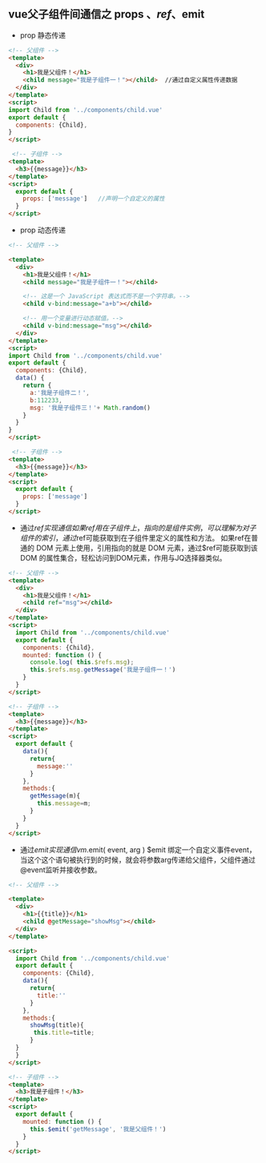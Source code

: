 ## vue父子组件间通信之 props 、$ref 、$emit  
+ prop 静态传递
```html
<!-- 父组件 -->
<template>
  <div>
    <h1>我是父组件！</h1>
    <child message="我是子组件一！"></child>  //通过自定义属性传递数据
  </div>
</template>
<script>
import Child from '../components/child.vue'
export default {
  components: {Child},
}
</script>

 <!-- 子组件 -->
<template>
  <h3>{{message}}</h3>
</template>
<script>
  export default {
    props: ['message']   //声明一个自定义的属性
  }
</script>
```

+ prop 动态传递
```html
<!-- 父组件 -->

<template>
  <div>
    <h1>我是父组件！</h1>
    <child message="我是子组件一！"></child> 

    <!-- 这是一个 JavaScript 表达式而不是一个字符串。-->
    <child v-bind:message="a+b"></child>

    <!-- 用一个变量进行动态赋值。-->
    <child v-bind:message="msg"></child>
  </div>
</template>
<script>
import Child from '../components/child.vue'
export default {
  components: {Child},
  data() {
    return {
      a:'我是子组件二！',
      b:112233,
      msg: '我是子组件三！'+ Math.random()
    }
  }
}
</script>

 <!-- 子组件 -->
<template>
  <h3>{{message}}</h3>
</template>
<script>
  export default {
    props: ['message']
  }
</script>
```

+ 通过$ref 实现通信
  如果ref用在子组件上，指向的是组件实例，可以理解为对子组件的索引，通过$ref可能获取到在子组件里定义的属性和方法。
  如果ref在普通的 DOM 元素上使用，引用指向的就是 DOM 元素，通过$ref可能获取到该DOM 的属性集合，轻松访问到DOM元素，作用与JQ选择器类似。
```html
<!-- 父组件 -->
<template>
  <div>
    <h1>我是父组件！</h1>
    <child ref="msg"></child>
  </div>
</template>
<script>
  import Child from '../components/child.vue'
  export default {
    components: {Child},
    mounted: function () {
      console.log( this.$refs.msg);
      this.$refs.msg.getMessage('我是子组件一！')
    }
  }
</script>

<!-- 子组件 -->
<template>
  <h3>{{message}}</h3>
</template>
<script>
  export default {
    data(){
      return{
        message:''
      }
    },
    methods:{
      getMessage(m){
        this.message=m;
      }
    }
  }
</script>
```
+ 通过$emit 实现通信
  vm.$emit( event, arg )
  $emit 绑定一个自定义事件event，当这个这个语句被执行到的时候，就会将参数arg传递给父组件，父组件通过@event监听并接收参数。
```html
<!-- 父组件 -->

<template>
  <div>
    <h1>{{title}}</h1>
    <child @getMessage="showMsg"></child>
  </div>
</template>

<script>
  import Child from '../components/child.vue'
  export default {
    components: {Child},
    data(){
      return{
        title:''
      }
    },
    methods:{
      showMsg(title){
       this.title=title;
      }
  }
  }
</script>

<!-- 子组件 -->
<template>
  <h3>我是子组件！</h3>
</template>
<script>
  export default {
    mounted: function () {
      this.$emit('getMessage', '我是父组件！')
    }
  }
</script>
```